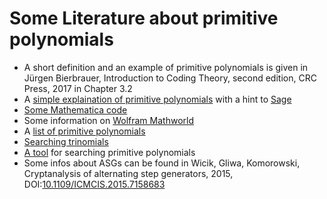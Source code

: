 # Some Literature about primitive polynomials

- A short definition and an example of primitive polynomials is given in Jürgen Bierbrauer, Introduction to Coding Theory, second edition, CRC Press, 2017 in Chapter 3.2 
- A [simple explaination of primitive polynomials](https://cs.stackexchange.com/questions/62759/check-if-a-given-polynomial-is-primitive) with a hint to [Sage](https://www.sagemath.org/)
- [Some Mathematica code](https://forums.wolfram.com/mathgroup/archive/2005/Apr/msg00268.html)
- Some information on [Wolfram Mathworld](https://mathworld.wolfram.com/PrimitivePolynomial.html)
- A [list of primitive polynomials](https://www.partow.net/programming/polynomials/index.html)
- [Searching trinomials](https://maths-people.anu.edu.au/~brent/pd/rpb235.pdf)
- [A tool](http://seanerikoconnor.freeservers.com/Mathematics/AbstractAlgebra/PrimitivePolynomials/overview.html) for searching primitive polynomials
- Some infos about ASGs can be found in Wicik, Gliwa, Komorowski, Cryptanalysis of alternating step generators, 2015, DOI:[10.1109/ICMCIS.2015.7158683](http://dx.doi.org/10.1109/ICMCIS.2015.7158683)
